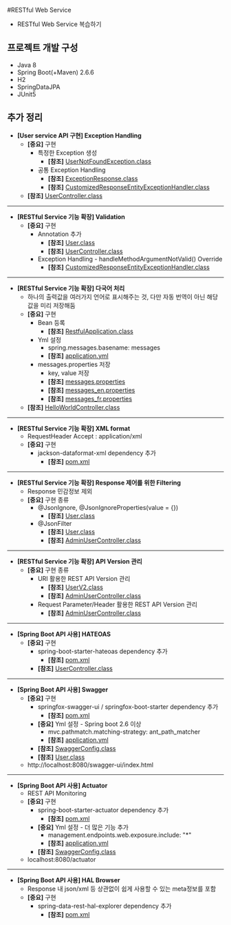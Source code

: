 #RESTful Web Service
- RESTful Web Service 복습하기 

## 프로젝트 개발 구성
- Java 8
- Spring Boot(+Maven) 2.6.6
- H2
- SpringDataJPA
- JUnit5

## 추가 정리
- **[User service API 구현] Exception Handling**
  - **[중요]** 구현
    - 특정한 Exception 생성
      - **[참조]** [UserNotFoundException.class](src/main/java/me/study/restful/user/UserNotFoundException.java)
    - 공통 Exception Handling
      - **[참조]** [ExceptionResponse.class](src/main/java/me/study/restful/Exception/ExceptionResponse.java)
      - **[참조]** [CustomizedResponseEntityExceptionHandler.class](src/main/java/me/study/restful/Exception/CustomizedResponseEntityExceptionHandler.java)
  - **[참조]** [UserController.class](src/main/java/me/study/restful/user/UserController.java)
------------
- **[RESTful Service 기능 확장] Validation**
  - **[중요]** 구현
    - Annotation 추가
      - **[참조]** [User.class](src/main/java/me/study/restful/user/User.java)
      - **[참조]** [UserController.class](src/main/java/me/study/restful/user/UserController.java)
    - Exception Handling - handleMethodArgumentNotValid() Override
      - **[참조]** [CustomizedResponseEntityExceptionHandler.class](src/main/java/me/study/restful/Exception/CustomizedResponseEntityExceptionHandler.java)
------------
- **[RESTful Service 기능 확장] 다국어 처리**
  - 하나의 출력값을 여러가지 언어로 표시해주는 것, 다만 자동 번역이 아닌 해당 값을 미리 저장해둠
  - **[중요]** 구현
    - Bean 등록
      - **[참조]** [RestfulApplication.class](src/main/java/me/study/restful/RestfulApplication.java)
    - Yml 설정 
      - spring.messages.basename: messages
      - **[참조]** [application.yml](src/main/resources/application.yml)
    - messages.properties 저장
      - key, value 저장
      - **[참조]** [messages.properties](src/main/resources/messages.properties)
      - **[참조]** [messages_en.properties](src/main/resources/messages_en.properties)
      - **[참조]** [messages_fr.properties](src/main/resources/messages_fr.properties)
  - **[참조]** [HelloWorldController.class](src/main/java/me/study/restful/helloword/HelloWorldController.java)
------------
- **[RESTful Service 기능 확장] XML format**
  - RequestHeader Accept : application/xml
  - **[중요]** 구현
    - jackson-dataformat-xml dependency 추가
      - **[참조]** [pom.xml](pom.xml)
------------
- **[RESTful Service 기능 확장] Response 제어를 위한 Filtering**
  - Response 민감정보 제외
  - **[중요]** 구현 종류
    - @JsonIgnore, @JsonIgnoreProperties(value = {})
      - **[참조]** [User.class](src/main/java/me/study/restful/user/User.java)
    - @JsonFilter
      - **[참조]** [User.class](src/main/java/me/study/restful/user/User.java)
      - **[참조]** [AdminUserController.class](src/main/java/me/study/restful/user/AdminUserController.java)
------------
- **[RESTful Service 기능 확장] API Version 관리**
  - **[중요]** 구현 종류
    - URI 활용한 REST API Version 관리
      - **[참조]** [UserV2.class](src/main/java/me/study/restful/user/UserV2.java)
      - **[참조]** [AdminUserController.class](src/main/java/me/study/restful/user/AdminUserController.java)
    - Request Parameter/Header 활용한 REST API Version 관리
      - **[참조]** [AdminUserController.class](src/main/java/me/study/restful/user/AdminUserController.java)
------------
- **[Spring Boot API 사용] HATEOAS**
  - **[중요]** 구현
    - spring-boot-starter-hateoas dependency 추가
      - **[참조]** [pom.xml](pom.xml)
    - **[참조]** [UserController.class](src/main/java/me/study/restful/user/UserController.java)
------------
- **[Spring Boot API 사용] Swagger**
  - **[중요]** 구현
    - springfox-swagger-ui / springfox-boot-starter dependency 추가
      - **[참조]** [pom.xml](pom.xml)
    - **[중요]** Yml 설정 - Spring boot 2.6 이상
      - mvc.pathmatch.matching-strategy: ant_path_matcher
      - **[참조]** [application.yml](src/main/resources/application.yml)
    - **[참조]** [SwaggerConfig.class](src/main/java/me/study/restful/config/SwaggerConfig.java)
    - **[참조]** [User.class](src/main/java/me/study/restful/user/User.java)
  - http://localhost:8080/swagger-ui/index.html
------------
- **[Spring Boot API 사용] Actuator**
  - REST API Monitoring
  - **[중요]** 구현
    - spring-boot-starter-actuator dependency 추가
      - **[참조]** [pom.xml](pom.xml)
    - **[중요]** Yml 설정 - 더 많은 기능 추가
      - management.endpoints.web.exposure.include: "*"
      - **[참조]** [application.yml](src/main/resources/application.yml)
    - **[참조]** [SwaggerConfig.class](src/main/java/me/study/restful/config/SwaggerConfig.java)
  - localhost:8080/actuator
------------
- **[Spring Boot API 사용] HAL Browser**
  - Response 내 json/xml 등 상관없이 쉽게 사용할 수 있는 meta정보를 포함
  - **[중요]** 구현
    - spring-data-rest-hal-explorer dependency 추가
      - **[참조]** [pom.xml](pom.xml)